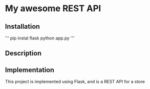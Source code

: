 # My awesome REST API

## Installation

'''
pip instal flask
python app.py
'''

## Description


## Implementation

This project is implemented using Flask, and is a REST API for a store

